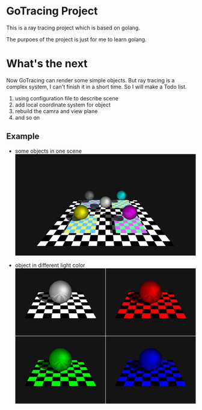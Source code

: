 # GoTracing Project

This is a ray tracing project which is based on golang.

The purpoes of the project is just for me to learn golang.

# What's the next

Now GoTracing can render some simple objects. But ray tracing is a complex system, I can't finish it in a short time. So I will make a Todo list.

1. using configuration file to describe scene
2. add local coordinate system for object
3. rebuild the camra and view plane
4. and so on

## Example

* some objects in one scene
![example](./img/example.jpg)

* object in different light color
![object in different light color](./img/differentLightColor.jpg)